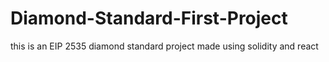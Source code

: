 # Diamond-Standard-First-Project
this is an EIP 2535 diamond standard project made using solidity and react
